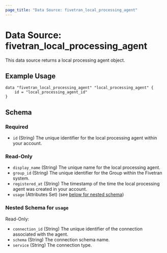 ```yaml
---
page_title: "Data Source: fivetran_local_processing_agent"
---
```


# Data Source: fivetran_local_processing_agent

This data source returns a local processing agent object.

## Example Usage

```hcl
data "fivetran_local_processing_agent" "local_processing_agent" {
    id = "local_processing_agent_id"
}
```

<!-- schema generated by tfplugindocs -->
## Schema

### Required

- `id` (String) The unique identifier for the local processing agent within your account.

### Read-Only

- `display_name` (String) The unique name for the local processing agent.
- `group_id` (String) The unique identifier for the Group within the Fivetran system.
- `registered_at` (String) The timestamp of the time the local processing agent was created in your account.
- `usage` (Attributes Set) (see [below for nested schema](#nestedatt--usage))

<a id="nestedatt--usage"></a>
### Nested Schema for `usage`

Read-Only:

- `connection_id` (String) The unique identifier of the connection associated with the agent.
- `schema` (String) The connection schema name.
- `service` (String) The connection type.